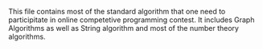 This file contains most of the standard algorithm that one need to participitate in online competetive programming contest.
It includes Graph Algorithms as well as String algorithm and most of the number theory algorithms.
